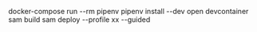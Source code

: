 docker-compose run --rm pipenv pipenv install --dev
open devcontainer
sam build
sam deploy --profile xx --guided
